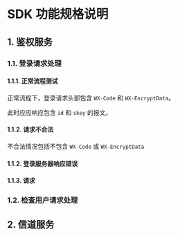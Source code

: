 ﻿# SDK 功能规格说明

## 1. 鉴权服务

### 1.1. 登录请求处理

#### 1.1.1. 正常流程测试

正常流程下，登录请求头部包含 `WX-Code` 和 `WX-EncryptData`。

此时应应响应包含 `id` 和 `skey` 的报文。

#### 1.1.2. 请求不合法

不合法情况包括不包含 `WX-Code` 或 `WX-EncryptData`

#### 1.1.2. 登录服务器响应错误



#### 1.1.3. 请求

### 1.2. 检查用户请求处理


## 2. 信道服务